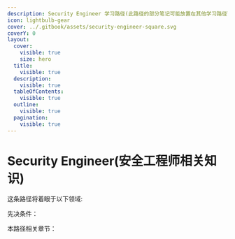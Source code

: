 ```yaml
---
description: Security Engineer 学习路径(此路径的部分笔记可能放置在其他学习路径下)
icon: lightbulb-gear
cover: ../.gitbook/assets/security-engineer-square.svg
coverY: 0
layout:
  cover:
    visible: true
    size: hero
  title:
    visible: true
  description:
    visible: true
  tableOfContents:
    visible: true
  outline:
    visible: true
  pagination:
    visible: true
---
```


# Security Engineer(安全工程师相关知识)

这条路径将着眼于以下领域:



先决条件：



本路径相关章节：
